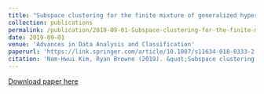 ```yaml
---
title: "Subspace clustering for the finite mixture of generalized hyperbolic distributions"
collection: publications
permalink: /publication/2019-09-01-Subspace-clustering-for-the-finite-mixture-of-generalized-hyperbolic-distributions
date: 2019-09-01
venue: 'Advances in Data Analysis and Classification'
paperurl: 'https://link.springer.com/article/10.1007/s11634-018-0333-2'
citation: 'Nam-Hwui Kim, Ryan Browne (2019). &quot;Subspace clustering for the finite mixture of generalized hyperbolic distributions.&quot; <i>Advances in Data Analysis and Classification</i>. 13(3).'
---
```


[Download paper here](https://link.springer.com/article/10.1007/s11634-018-0333-2)


